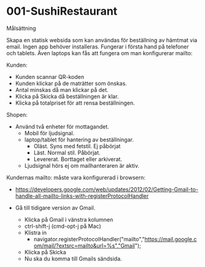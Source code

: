 # 001-SushiRestaurant

Målsättning

Skapa en statisk websida som kan användas för beställning av hämtmat via email.
Ingen app behöver installeras.
Fungerar i första hand på telefoner och tablets.
Även laptops kan fås att fungera om man konfigurerar mailto:

Kunden:

* Kunden scannar QR-koden
* Kunden klickar på de maträtter som önskas.
* Antal minskas då man klickar på det.
* Klicka på Skicka då beställningen är klar.
* Klicka på totalpriset för att rensa beställningen.

Shopen:

* Använd två enheter för mottagandet.
  * Mobil för ljudsignal.
  * laptop/tablet för hantering av beställningar.
    * Oläst. Syns med fetstil. Ej påbörjat
    * Läst. Normal stil. Påbörjat.
    * Levererat. Borttaget eller arkiverat. 
  * Ljudsignal hörs ej om mailhanteraren är aktiv.

Kundernas mailto: måste vara konfigurerad i browsern:
* https://developers.google.com/web/updates/2012/02/Getting-Gmail-to-handle-all-mailto-links-with-registerProtocolHandler

* Gå till tidigare version av Gmail.
  * Klicka på Gmail i vänstra kolumnen
  * ctrl-shift-j (cmd-opt-j på Mac)
  * Klistra in
    * navigator.registerProtocolHandler("mailto","https://mail.google.com/mail/?extsrc=mailto&url=%s","Gmail");
  * Klicka på Skicka
  * Nu ska du komma till Gmails sändsida.
